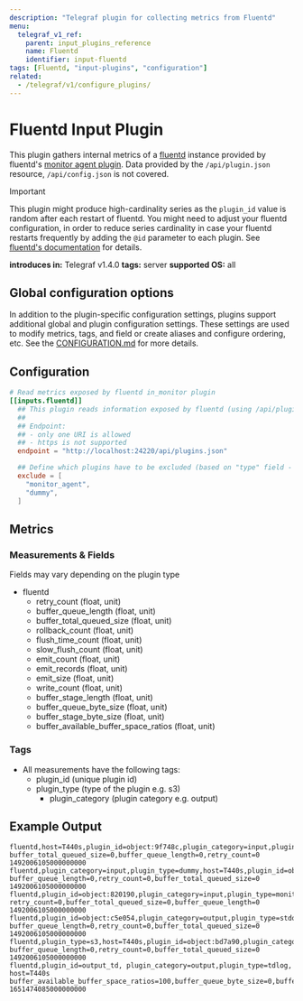 ```yaml
---
description: "Telegraf plugin for collecting metrics from Fluentd"
menu:
  telegraf_v1_ref:
    parent: input_plugins_reference
    name: Fluentd
    identifier: input-fluentd
tags: [Fluentd, "input-plugins", "configuration"]
related:
  - /telegraf/v1/configure_plugins/
---
```


# Fluentd Input Plugin

This plugin gathers internal metrics of a [fluentd](https://www.fluentd.org/) instance provided
by fluentd's [monitor agent plugin](https://docs.fluentd.org/input/monitor_agent). Data provided
by the `/api/plugin.json` resource, `/api/config.json` is not covered.

> [!IMPORTANT]
> This plugin might produce high-cardinality series as the `plugin_id` value is
> random after each restart of fluentd.  You might need to adjust your fluentd
> configuration, in order to reduce series cardinality in case your fluentd
> restarts frequently by adding the `@id` parameter to each plugin.
> See [fluentd's documentation](https://docs.fluentd.org/configuration/config-file#common-plugin-parameter) for details.

**introduces in:** Telegraf v1.4.0
**tags:** server
**supported OS:** all

[fluentd]: https://www.fluentd.org/
[monitor_agent]: https://docs.fluentd.org/input/monitor_agent
[docs]: https://docs.fluentd.org/configuration/config-file#common-plugin-parameter

## Global configuration options <!-- @/docs/includes/plugin_config.md -->

In addition to the plugin-specific configuration settings, plugins support
additional global and plugin configuration settings. These settings are used to
modify metrics, tags, and field or create aliases and configure ordering, etc.
See the [CONFIGURATION.md](/telegraf/v1/configuration/#plugins) for more details.

[CONFIGURATION.md]: ../../../docs/CONFIGURATION.md#plugins

## Configuration

```toml @sample.conf
# Read metrics exposed by fluentd in_monitor plugin
[[inputs.fluentd]]
  ## This plugin reads information exposed by fluentd (using /api/plugins.json endpoint).
  ##
  ## Endpoint:
  ## - only one URI is allowed
  ## - https is not supported
  endpoint = "http://localhost:24220/api/plugins.json"

  ## Define which plugins have to be excluded (based on "type" field - e.g. monitor_agent)
  exclude = [
    "monitor_agent",
    "dummy",
  ]
```

## Metrics

### Measurements & Fields

Fields may vary depending on the plugin type

- fluentd
  - retry_count              (float, unit)
  - buffer_queue_length      (float, unit)
  - buffer_total_queued_size (float, unit)
  - rollback_count           (float, unit)
  - flush_time_count         (float, unit)
  - slow_flush_count         (float, unit)
  - emit_count               (float, unit)
  - emit_records             (float, unit)
  - emit_size                (float, unit)
  - write_count              (float, unit)
  - buffer_stage_length      (float, unit)
  - buffer_queue_byte_size   (float, unit)
  - buffer_stage_byte_size   (float, unit)
  - buffer_available_buffer_space_ratios (float, unit)

### Tags

- All measurements have the following tags:
  - plugin_id        (unique plugin id)
  - plugin_type      (type of the plugin e.g. s3)
    - plugin_category  (plugin category e.g. output)

## Example Output

```text
fluentd,host=T440s,plugin_id=object:9f748c,plugin_category=input,plugin_type=dummy buffer_total_queued_size=0,buffer_queue_length=0,retry_count=0 1492006105000000000
fluentd,plugin_category=input,plugin_type=dummy,host=T440s,plugin_id=object:8da98c buffer_queue_length=0,retry_count=0,buffer_total_queued_size=0 1492006105000000000
fluentd,plugin_id=object:820190,plugin_category=input,plugin_type=monitor_agent,host=T440s retry_count=0,buffer_total_queued_size=0,buffer_queue_length=0 1492006105000000000
fluentd,plugin_id=object:c5e054,plugin_category=output,plugin_type=stdout,host=T440s buffer_queue_length=0,retry_count=0,buffer_total_queued_size=0 1492006105000000000
fluentd,plugin_type=s3,host=T440s,plugin_id=object:bd7a90,plugin_category=output buffer_queue_length=0,retry_count=0,buffer_total_queued_size=0 1492006105000000000
fluentd,plugin_id=output_td, plugin_category=output,plugin_type=tdlog, host=T440s buffer_available_buffer_space_ratios=100,buffer_queue_byte_size=0,buffer_queue_length=0,buffer_stage_byte_size=0,buffer_stage_length=0,buffer_total_queued_size=0,emit_count=0,emit_records=0,flush_time_count=0,retry_count=0,rollback_count=0,slow_flush_count=0,write_count=0 1651474085000000000
```
